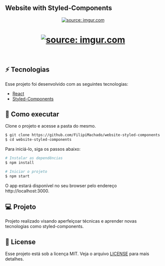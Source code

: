 <h2>Website with Styled-Components</h2>

<p align="center">
  <a href="https://imgur.com/eYfzn65"><img src="https://imgur.com/eYfzn65.png" title="source: imgur.com" /></a>
</p>
<h1 align="center">
    <a href="https://imgur.com/Ex3Ewuh"><img src="https://imgur.com/Ex3Ewuh.png" title="source: imgur.com" /></a>
</h1>

<br>

## ⚡ Tecnologias

Esse projeto foi desenvolvido com as seguintes tecnologias:

- [React](https://reactjs.org)
- [Styled-Components](https://styled-components.com/)

## 🚀 Como executar

Clone o projeto e acesse a pasta do mesmo.

```bash
$ git clone https://github.com/FilipiMachado/website-styled-components
$ cd website-styled-components
```

Para iniciá-lo, siga os passos abaixo:
```bash
# Instalar as dependências
$ npm install

# Iniciar o projeto
$ npm start
```
O app estará disponível no seu browser pelo endereço http://localhost:3000.

## 💻 Projeto

Projeto realizado visando aperfeiçoar técnicas e aprender novas tecnologias como styled-components.                                                                                                       
## 📝 License

Esse projeto está sob a licença MIT. Veja o arquivo [LICENSE](LICENSE.md) para mais detalhes.
